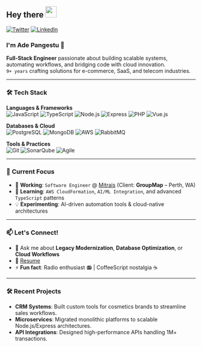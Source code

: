 ## Hey there <img src="https://media.giphy.com/media/hvRJCLFzcasrR4ia7z/giphy.gif" width="30px">

[![Twitter](https://img.shields.io/badge/-Twitter-1DA1F2?style=flat&logo=twitter&logoColor=white)](https://twitter.com/adepanges)
[![LinkedIn](https://img.shields.io/badge/-LinkedIn-0A66C2?style=flat&logo=linkedin&logoColor=white)](https://www.linkedin.com/in/adepanges)

### I'm **Ade Pangestu** 👋  
**Full-Stack Engineer** passionate about building scalable systems, automating workflows, and bridging code with cloud innovation.  
`9+ years` crafting solutions for e-commerce, SaaS, and telecom industries.  

---

### 🛠️ **Tech Stack**  
**Languages & Frameworks**  
![JavaScript](https://img.shields.io/badge/-JavaScript-F7DF1E?logo=javascript&logoColor=black)
![TypeScript](https://img.shields.io/badge/-TypeScript-3178C6?logo=typescript&logoColor=white)
![Node.js](https://img.shields.io/badge/-Node.js-339933?logo=node.js&logoColor=white)
![Express](https://img.shields.io/badge/-Express-000000?logo=express&logoColor=white)
![PHP](https://img.shields.io/badge/-PHP-777BB4?logo=php&logoColor=white)
![Vue.js](https://img.shields.io/badge/-Vue.js-4FC08D?logo=vue.js&logoColor=white)

**Databases & Cloud**  
![PostgreSQL](https://img.shields.io/badge/-PostgreSQL-4169E1?logo=postgresql&logoColor=white)
![MongoDB](https://img.shields.io/badge/-MongoDB-47A248?logo=mongodb&logoColor=white)
![AWS](https://img.shields.io/badge/-AWS-232F3E?logo=amazon-aws&logoColor=white)
![RabbitMQ](https://img.shields.io/badge/-RabbitMQ-FF6600?logo=rabbitmq&logoColor=white)

**Tools & Practices**  
![Git](https://img.shields.io/badge/-Git-F05032?logo=git&logoColor=white)
![SonarQube](https://img.shields.io/badge/-SonarQube-4E9BCD?logo=sonarqube&logoColor=white)
![Agile](https://img.shields.io/badge/-Agile-009D9F?logo=agile&logoColor=white)

---

### 🚀 **Current Focus**  
- 🔭 **Working**: `Software Engineer` @ [Mitrais](https://www.mitrais.com/) (Client: **GroupMap** – Perth, WA)  
- 🌱 **Learning**: `AWS CloudFormation`, `AI/ML Integration`, and advanced `TypeScript` patterns  
- 💡 **Experimenting**: AI-driven automation tools & cloud-native architectures  


---

### 📫 **Let's Connect!**  
- 💬 Ask me about **Legacy Modernization**, **Database Optimization**, or **Cloud Workflows**  
- 📄 [Resume](https://drive.google.com/file/d/1GAtNgA5qaPBAyYcGIdqjwVK15sd6qvtB/view?usp=sharing)  
- ⚡ **Fun fact**: Radio enthusiast 📻 | CoffeeScript nostalgia ☕  

---

### 🛠️ **Recent Projects**  
- **CRM Systems**: Built custom tools for cosmetics brands to streamline sales workflows.  
- **Microservices**: Migrated monolithic platforms to scalable Node.js/Express architectures.  
- **API Integrations**: Designed high-performance APIs handling 1M+ transactions.  

